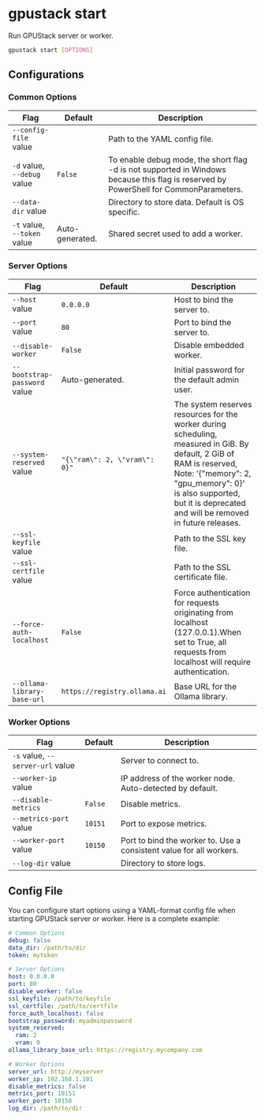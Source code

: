 # gpustack start

Run GPUStack server or worker.

```bash
gpustack start [OPTIONS]
```

## Configurations

### Common Options

| Flag                        | Default         | Description                                                                                                                           |
| --------------------------- | --------------- | ------------------------------------------------------------------------------------------------------------------------------------- |
| `--config-file` value       |                 | Path to the YAML config file.                                                                                                         |
| `-d` value, `--debug` value | `False`         | To enable debug mode, the short flag -d is not supported in Windows because this flag is reserved by PowerShell for CommonParameters. |
| `--data-dir` value          |                 | Directory to store data. Default is OS specific.                                                                                      |
| `-t` value, `--token` value | Auto-generated. | Shared secret used to add a worker.                                                                                                   |

### Server Options

| Flag                         | Default                       | Description                                                                                                                                                                                                                                       |
| ---------------------------- | ----------------------------- | ------------------------------------------------------------------------------------------------------------------------------------------------------------------------------------------------------------------------------------------------- |
| `--host` value               | `0.0.0.0`                     | Host to bind the server to.                                                                                                                                                                                                                       |
| `--port` value               | `80`                          | Port to bind the server to.                                                                                                                                                                                                                       |
| `--disable-worker`           | `False`                       | Disable embedded worker.                                                                                                                                                                                                                          |
| `--bootstrap-password` value | Auto-generated.               | Initial password for the default admin user.                                                                                                                                                                                                      |
| `--system-reserved` value    | `"{\"ram\": 2, \"vram\": 0}"` | The system reserves resources for the worker during scheduling, measured in GiB. By default, 2 GiB of RAM is reserved, Note: '{\"memory\": 2, \"gpu_memory\": 0}' is also supported, but it is deprecated and will be removed in future releases. |
| `--ssl-keyfile` value        |                               | Path to the SSL key file.                                                                                                                                                                                                                         |
| `--ssl-certfile` value       |                               | Path to the SSL certificate file.                                                                                                                                                                                                                 |
| `--force-auth-localhost`     | `False`                       | Force authentication for requests originating from localhost (127.0.0.1).When set to True, all requests from localhost will require authentication.                                                                                               |
| `--ollama-library-base-url`  | `https://registry.ollama.ai`  | Base URL for the Ollama library.                                                                                                                                                                                                                  |

### Worker Options

| Flag                             | Default | Description                                                         |
| -------------------------------- | ------- | ------------------------------------------------------------------- |
| `-s` value, `--server-url` value |         | Server to connect to.                                               |
| `--worker-ip` value              |         | IP address of the worker node. Auto-detected by default.            |
| `--disable-metrics`              | `False` | Disable metrics.                                                    |
| `--metrics-port` value           | `10151` | Port to expose metrics.                                             |
| `--worker-port` value            | `10150` | Port to bind the worker to. Use a consistent value for all workers. |
| `--log-dir` value                |         | Directory to store logs.                                            |

## Config File

You can configure start options using a YAML-format config file when starting GPUStack server or worker. Here is a complete example:

```yaml
# Common Options
debug: false
data_dir: /path/to/dir
token: mytoken

# Server Options
host: 0.0.0.0
port: 80
disable_worker: false
ssl_keyfile: /path/to/keyfile
ssl_certfile: /path/to/certfile
force_auth_localhost: false
bootstrap_password: myadminpassword
system_reserved:
  ram: 2
  vram: 0
ollama_library_base_url: https://registry.mycompany.com

# Worker Options
server_url: http://myserver
worker_ip: 192.168.1.101
disable_metrics: false
metrics_port: 10151
worker_port: 10150
log_dir: /path/to/dir
```
